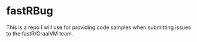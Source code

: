 # fastRBug

This is a repo I will use for providing code samples when submitting issues to the fastR/GraalVM team.
